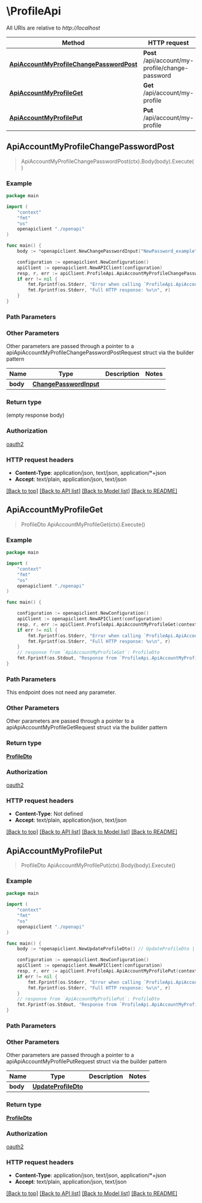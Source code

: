 # \ProfileApi

All URIs are relative to *http://localhost*

Method | HTTP request | Description
------------- | ------------- | -------------
[**ApiAccountMyProfileChangePasswordPost**](ProfileApi.md#ApiAccountMyProfileChangePasswordPost) | **Post** /api/account/my-profile/change-password | 
[**ApiAccountMyProfileGet**](ProfileApi.md#ApiAccountMyProfileGet) | **Get** /api/account/my-profile | 
[**ApiAccountMyProfilePut**](ProfileApi.md#ApiAccountMyProfilePut) | **Put** /api/account/my-profile | 



## ApiAccountMyProfileChangePasswordPost

> ApiAccountMyProfileChangePasswordPost(ctx).Body(body).Execute()



### Example

```go
package main

import (
    "context"
    "fmt"
    "os"
    openapiclient "./openapi"
)

func main() {
    body := *openapiclient.NewChangePasswordInput("NewPassword_example") // ChangePasswordInput |  (optional)

    configuration := openapiclient.NewConfiguration()
    apiClient := openapiclient.NewAPIClient(configuration)
    resp, r, err := apiClient.ProfileApi.ApiAccountMyProfileChangePasswordPost(context.Background()).Body(body).Execute()
    if err != nil {
        fmt.Fprintf(os.Stderr, "Error when calling `ProfileApi.ApiAccountMyProfileChangePasswordPost``: %v\n", err)
        fmt.Fprintf(os.Stderr, "Full HTTP response: %v\n", r)
    }
}
```

### Path Parameters



### Other Parameters

Other parameters are passed through a pointer to a apiApiAccountMyProfileChangePasswordPostRequest struct via the builder pattern


Name | Type | Description  | Notes
------------- | ------------- | ------------- | -------------
 **body** | [**ChangePasswordInput**](ChangePasswordInput.md) |  | 

### Return type

 (empty response body)

### Authorization

[oauth2](../README.md#oauth2)

### HTTP request headers

- **Content-Type**: application/json, text/json, application/*+json
- **Accept**: text/plain, application/json, text/json

[[Back to top]](#) [[Back to API list]](../README.md#documentation-for-api-endpoints)
[[Back to Model list]](../README.md#documentation-for-models)
[[Back to README]](../README.md)


## ApiAccountMyProfileGet

> ProfileDto ApiAccountMyProfileGet(ctx).Execute()



### Example

```go
package main

import (
    "context"
    "fmt"
    "os"
    openapiclient "./openapi"
)

func main() {

    configuration := openapiclient.NewConfiguration()
    apiClient := openapiclient.NewAPIClient(configuration)
    resp, r, err := apiClient.ProfileApi.ApiAccountMyProfileGet(context.Background()).Execute()
    if err != nil {
        fmt.Fprintf(os.Stderr, "Error when calling `ProfileApi.ApiAccountMyProfileGet``: %v\n", err)
        fmt.Fprintf(os.Stderr, "Full HTTP response: %v\n", r)
    }
    // response from `ApiAccountMyProfileGet`: ProfileDto
    fmt.Fprintf(os.Stdout, "Response from `ProfileApi.ApiAccountMyProfileGet`: %v\n", resp)
}
```

### Path Parameters

This endpoint does not need any parameter.

### Other Parameters

Other parameters are passed through a pointer to a apiApiAccountMyProfileGetRequest struct via the builder pattern


### Return type

[**ProfileDto**](ProfileDto.md)

### Authorization

[oauth2](../README.md#oauth2)

### HTTP request headers

- **Content-Type**: Not defined
- **Accept**: text/plain, application/json, text/json

[[Back to top]](#) [[Back to API list]](../README.md#documentation-for-api-endpoints)
[[Back to Model list]](../README.md#documentation-for-models)
[[Back to README]](../README.md)


## ApiAccountMyProfilePut

> ProfileDto ApiAccountMyProfilePut(ctx).Body(body).Execute()



### Example

```go
package main

import (
    "context"
    "fmt"
    "os"
    openapiclient "./openapi"
)

func main() {
    body := *openapiclient.NewUpdateProfileDto() // UpdateProfileDto |  (optional)

    configuration := openapiclient.NewConfiguration()
    apiClient := openapiclient.NewAPIClient(configuration)
    resp, r, err := apiClient.ProfileApi.ApiAccountMyProfilePut(context.Background()).Body(body).Execute()
    if err != nil {
        fmt.Fprintf(os.Stderr, "Error when calling `ProfileApi.ApiAccountMyProfilePut``: %v\n", err)
        fmt.Fprintf(os.Stderr, "Full HTTP response: %v\n", r)
    }
    // response from `ApiAccountMyProfilePut`: ProfileDto
    fmt.Fprintf(os.Stdout, "Response from `ProfileApi.ApiAccountMyProfilePut`: %v\n", resp)
}
```

### Path Parameters



### Other Parameters

Other parameters are passed through a pointer to a apiApiAccountMyProfilePutRequest struct via the builder pattern


Name | Type | Description  | Notes
------------- | ------------- | ------------- | -------------
 **body** | [**UpdateProfileDto**](UpdateProfileDto.md) |  | 

### Return type

[**ProfileDto**](ProfileDto.md)

### Authorization

[oauth2](../README.md#oauth2)

### HTTP request headers

- **Content-Type**: application/json, text/json, application/*+json
- **Accept**: text/plain, application/json, text/json

[[Back to top]](#) [[Back to API list]](../README.md#documentation-for-api-endpoints)
[[Back to Model list]](../README.md#documentation-for-models)
[[Back to README]](../README.md)

